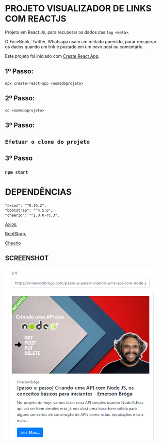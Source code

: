 # PROJETO VISUALIZADOR DE LINKS COM REACTJS

Projeto em React Js, para recuperar os dados das `tag <meta>`.

O FaceBook, Twitter, Whatsapp usam um metado parecido, parar recuperar os dados quando um link é postado em um novo post ou comentário.



Este projeto foi iniciado com [Create React App](https://github.com/facebook/create-react-app).

## 1º Passo:
`npx create-react-app <nomedoprojeto>`

## 2º Passo:
`cd <nomedoprojeto>`
## 3º Passo:
## `Efetuar o clone do projeto`

## 3º Passo
### `npm start`

# DEPENDÊNCIAS
    "axios": "^0.19.2",
    "bootstrap": "^4.5.0",
    "cheerio": "^1.0.0-rc.3",
[Axios](https://github.com/axios/axios),

[BootStrap](https://www.npmjs.com/package/bootstrap),

[Cheerio](https://github.com/cheeriojs/cheerio)


## SCREENSHOT
<p align="center">
<img src="./src/img/Screenshot_1.png" title="Tela principal">
</p>